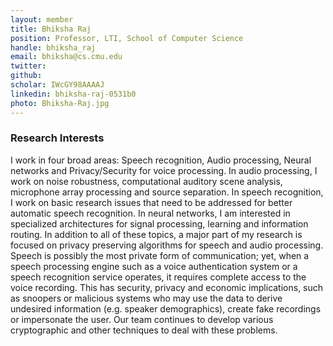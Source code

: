 ```yaml
---
layout: member
title: Bhiksha Raj
position: Professor, LTI, School of Computer Science
handle: bhiksha_raj
email: bhiksha@cs.cmu.edu     
twitter:
github:
scholar: IWcGY98AAAAJ
linkedin: bhiksha-raj-0531b0
photo: Bhiksha-Raj.jpg
---
```


### Research Interests

I work in four broad areas: Speech recognition, Audio processing, Neural networks and Privacy/Security for voice processing. In audio processing, I work on noise robustness, computational auditory scene analysis, microphone array processing and source separation. In speech recognition, I work on basic research issues that need to be addressed for better automatic speech recognition. In neural networks, I am interested in specialized architectures for signal processing, learning and information routing.
In addition to all of these topics, a major part of my research is focused on privacy preserving algorithms for speech and audio processing. Speech is possibly the most private form of communication; yet, when a speech processing engine such as a voice authentication system or a speech recognition service operates, it requires complete access to the voice recording. This has security, privacy and economic implications, such as snoopers or malicious systems who may use the data to derive undesired information (e.g. speaker demographics), create fake recordings or impersonate the user. Our team continues to develop various cryptographic and other techniques to deal with these problems.
